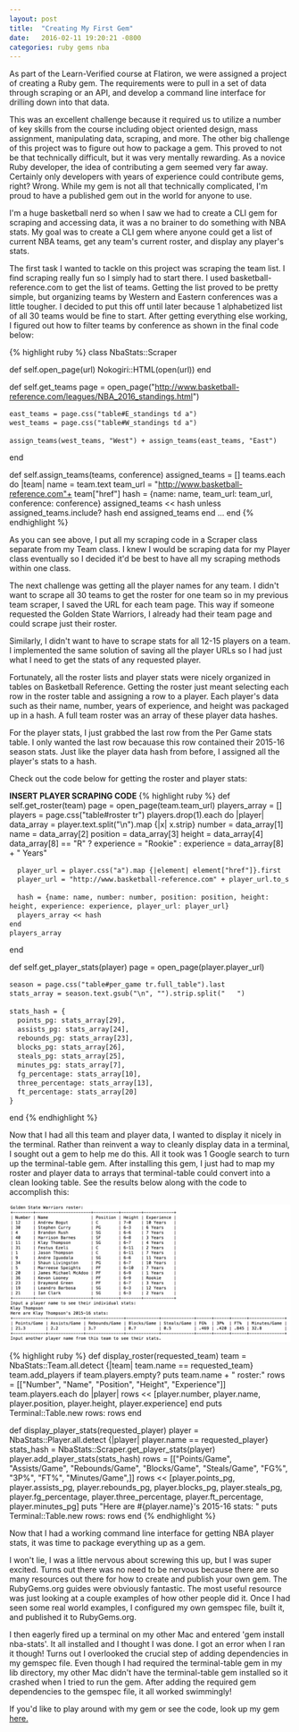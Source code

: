 ```yaml
---
layout: post
title:  "Creating My First Gem"
date:   2016-02-11 19:20:21 -0800
categories: ruby gems nba
---
```

As part of the Learn-Verified course at Flatiron, we were assigned a project of creating a Ruby gem. The requirements were to pull in a set of data through scraping or an API, and develop a command line interface for drilling down into that data.

This was an excellent challenge because it required us to utilize a number of key skills from the course including object oriented design, mass assignment, manipulating data, scraping, and more. The other big challenge of this project was to figure out how to package a gem. This proved to not be that technically difficult, but it was very mentally rewarding. As a novice Ruby developer, the idea of contributing a gem seemed very far away. Certainly only developers with years of experience could contribute gems, right? Wrong. While my gem is not all that technically complicated, I'm proud to have a published gem out in the world for anyone to use.

I'm a huge basketball nerd so when I saw we had to create a CLI gem for scraping and accessing data, it was a no brainer to do something with NBA stats. My goal was to create a CLI gem where anyone could get a list of current NBA teams, get any team's current roster, and display any player's stats.

The first task I wanted to tackle on this project was scraping the team list. I find scraping really fun so I simply had to start there. I used basketball-reference.com to get the list of teams. Getting the list proved to be pretty simple, but organizing teams by Western and Eastern conferences was a little tougher. I decided to put this off until later because 1 alphabetized list of all 30 teams would be fine to start. After getting everything else working, I figured out how to filter teams by conference as shown in the final code below:

{% highlight ruby %}
class NbaStats::Scraper

  def self.open_page(url)
    Nokogiri::HTML(open(url))
  end

  def self.get_teams
    page = open_page("http://www.basketball-reference.com/leagues/NBA_2016_standings.html")

    east_teams = page.css("table#E_standings td a")
    west_teams = page.css("table#W_standings td a")

    assign_teams(west_teams, "West") + assign_teams(east_teams, "East")
  end

  def self.assign_teams(teams, conference)
    assigned_teams = []
    teams.each do |team|
      name = team.text
      team_url = "http://www.basketball-reference.com"+ team["href"]
      hash = {name: name, team_url: team_url, conference: conference}
      assigned_teams << hash unless assigned_teams.include? hash
    end
    assigned_teams
  end
...
end
{% endhighlight %}

As you can see above, I put all my scraping code in a Scraper class separate from my Team class. I knew I would be scraping data for my Player class eventually so I decided it'd be best to have all my scraping methods within one class.

The next challenge was getting all the player names for any team. I didn't want to scrape all 30 teams to get the roster for one team so in my previous team scraper, I saved the URL for each team page. This way if someone requested the Golden State Warriors, I already had their team page and could scrape just their roster.

Similarly, I didn't want to have to scrape stats for all 12-15 players on a team. I implemented the same solution of saving all the player URLs so I had just what I need to get the stats of any requested player.

Fortunately, all the roster lists and player stats were nicely organized in tables on Basketball Reference. Getting the roster just meant selecting each row in the roster table and assigning a row to a player. Each player's data such as their name, number, years of experience, and height was packaged up in a hash. A full team roster was an array of these player data hashes.

For the player stats, I just grabbed the last row from the Per Game stats table. I only wanted the last row becauase this row contained their 2015-16 season stats. Just like the player data hash from before, I assigned all the player's stats to a hash.

Check out the code below for getting the roster and player stats:

**INSERT PLAYER SCRAPING CODE**
{% highlight ruby %}
  def self.get_roster(team)
    page = open_page(team.team_url)
    players_array = []
    players = page.css("table#roster tr")
    players.drop(1).each do |player|
      data_array = player.text.split("\n").map {|x| x.strip}
      number = data_array[1]
      name = data_array[2]
      position = data_array[3]
      height = data_array[4]
      data_array[8] == "R" ? experience = "Rookie" : experience = data_array[8] + " Years"

      player_url = player.css("a").map {|element| element["href"]}.first
      player_url = "http://www.basketball-reference.com" + player_url.to_s

      hash = {name: name, number: number, position: position, height: height, experience: experience, player_url: player_url}
      players_array << hash
    end
    players_array
  end

  def self.get_player_stats(player)
    page = open_page(player.player_url)

    season = page.css("table#per_game tr.full_table").last
    stats_array = season.text.gsub("\n", "").strip.split("   ")

    stats_hash = {
      points_pg: stats_array[29], 
      assists_pg: stats_array[24], 
      rebounds_pg: stats_array[23], 
      blocks_pg: stats_array[26], 
      steals_pg: stats_array[25], 
      minutes_pg: stats_array[7], 
      fg_percentage: stats_array[10], 
      three_percentage: stats_array[13], 
      ft_percentage: stats_array[20]
    }
  end
{% endhighlight %}

Now that I had all this team and player data, I wanted to display it nicely in the terminal. Rather than reinvent a way to cleanly display data in a terminal, I sought out a gem to help me do this. All it took was 1 Google search to turn up the terminal-table gem. After installing this gem, I just had to map my roster and player data to arrays that terminal-table could convert into a clean looking table. See the results below along with the code to accomplish this:

![Terminal Screenshot](/assets/nba-stats-terminal.png)

{% highlight ruby %}
  def display_roster(requested_team)
    team = NbaStats::Team.all.detect {|team| team.name == requested_team}
    team.add_players if team.players.empty?
    puts team.name + " roster:"
    rows = [["Number", "Name", "Position", "Height", "Experience"]]
    team.players.each do |player|
      rows << [player.number, player.name, player.position, player.height, player.experience]
    end
    puts Terminal::Table.new rows: rows
  end

  def display_player_stats(requested_player)
    player = NbaStats::Player.all.detect {|player| player.name == requested_player}
    stats_hash = NbaStats::Scraper.get_player_stats(player)
    player.add_player_stats(stats_hash)
    rows = [["Points/Game", "Assists/Game", "Rebounds/Game", "Blocks/Game", "Steals/Game", "FG%", "3P%", "FT%", "Minutes/Game",]]
    rows << [player.points_pg, player.assists_pg, player.rebounds_pg, player.blocks_pg, player.steals_pg, player.fg_percentage, player.three_percentage, player.ft_percentage, player.minutes_pg]
    puts "Here are #{player.name}'s 2015-16 stats: "
    puts Terminal::Table.new rows: rows
  end
{% endhighlight %}


Now that I had a working command line interface for getting NBA player stats, it was time to package everything up as a gem.

I won't lie, I was a little nervous about screwing this up, but I was super excited. Turns out there was no need to be nervous because there are so many resources out there for how to create and publish your own gem. The RubyGems.org guides were obviously fantastic. The most useful resource was just looking at a couple examples of how other people did it. Once I had seen some real world examples, I configured my own gemspec file, built it, and published it to RubyGems.org.

I then eagerly fired up a terminal on my other Mac and entered 'gem install nba-stats'. It all installed and I thought I was done. I got an error when I ran it though! Turns out I overlooked the crucial step of adding dependencies in my gemspec file. Even though I had required the terminal-table gem in my lib directory, my other Mac didn't have the terminal-table gem installed so it crashed when I tried to run the gem. After adding the required gem dependencies to the gemspec file, it all worked swimmingly!

If you'd like to play around with my gem or see the code, look up my gem <a href="https://rubygems.org/gems/nba-stats">here.</a>
